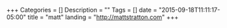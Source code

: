 +++
Categories = []
Description = ""
Tags = []
date = "2015-09-18T11:11:17-05:00"
title = "matt"
landing = "http://mattstratton.com"
+++
